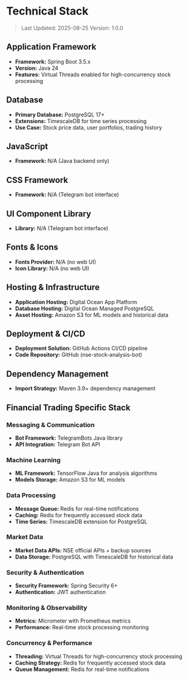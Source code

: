 # Technical Stack

> Last Updated: 2025-08-25
> Version: 1.0.0

## Application Framework

- **Framework:** Spring Boot 3.5.x
- **Version:** Java 24
- **Features:** Virtual Threads enabled for high-concurrency stock processing

## Database

- **Primary Database:** PostgreSQL 17+
- **Extensions:** TimescaleDB for time series processing
- **Use Case:** Stock price data, user portfolios, trading history

## JavaScript

- **Framework:** N/A (Java backend only)

## CSS Framework

- **Framework:** N/A (Telegram bot interface)

## UI Component Library

- **Library:** N/A (Telegram bot interface)

## Fonts & Icons

- **Fonts Provider:** N/A (no web UI)
- **Icon Library:** N/A (no web UI)

## Hosting & Infrastructure

- **Application Hosting:** Digital Ocean App Platform
- **Database Hosting:** Digital Ocean Managed PostgreSQL
- **Asset Hosting:** Amazon S3 for ML models and historical data

## Deployment & CI/CD

- **Deployment Solution:** GitHub Actions CI/CD pipeline
- **Code Repository:** GitHub (nse-stock-analysis-bot)

## Dependency Management

- **Import Strategy:** Maven 3.9+ dependency management

## Financial Trading Specific Stack

### Messaging & Communication

- **Bot Framework:** TelegramBots Java library
- **API Integration:** Telegram Bot API

### Machine Learning

- **ML Framework:** TensorFlow Java for analysis algorithms
- **Models Storage:** Amazon S3 for ML models

### Data Processing

- **Message Queue:** Redis for real-time notifications
- **Caching:** Redis for frequently accessed stock data
- **Time Series:** TimescaleDB extension for PostgreSQL

### Market Data

- **Market Data APIs:** NSE official APIs + backup sources
- **Data Storage:** PostgreSQL with TimescaleDB for historical data

### Security & Authentication

- **Security Framework:** Spring Security 6+
- **Authentication:** JWT authentication

### Monitoring & Observability

- **Metrics:** Micrometer with Prometheus metrics
- **Performance:** Real-time stock processing monitoring

### Concurrency & Performance

- **Threading:** Virtual Threads for high-concurrency stock processing
- **Caching Strategy:** Redis for frequently accessed stock data
- **Queue Management:** Redis for real-time notifications